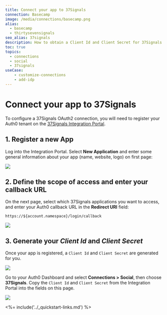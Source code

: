 ```yaml
---
title: Connect your app to 37Signals
connection: Basecamp
image: /media/connections/basecamp.png
alias:
  - basecamp
  - thirtysevensignals
seo_alias: 37signals
description: How to obtain a Client Id and Client Secret for 37Signals.
toc: true
topics:
  - connections
  - social
  - 37signals
useCase:
    - customize-connections
    - add-idp
---
```


# Connect your app to 37Signals

To configure a 37Signals OAuth2 connection, you will need to register your Auth0 tenant on the [37Signals Integration Portal](https://integrate.37signals.com/).

## 1. Register a new App

Log into the Integration Portal. Select **New Application** and enter some general information about your app (name, website, logo) on first page:

![](/media/articles/connections/social/37signals/37signals-register-1.png)

## 2. Define the scope of access and enter your callback URL

On the next page, select which 37Signals applications you want to access, and enter your Auth0 callback URL in the **Redirect URI** field:

    https://${account.namespace}/login/callback

![](/media/articles/connections/social/37signals/37signals-register-2.png)

## 3. Generate your *Client Id* and *Client Secret*

Once your app is registered, a `Client Id` and `Client Secret` are generated for you.

![](/media/articles/connections/social/37signals/37signals-register-4.png)

Go to your Auth0 Dashboard and select **Connections > Social**, then choose **37Signals**. Copy the `Client Id` and `Client Secret` from the Integration Portal into the fields on this page.

![](/media/articles/connections/social/37signals/37signals-add-connection.png)

<%= include('../_quickstart-links.md') %>
